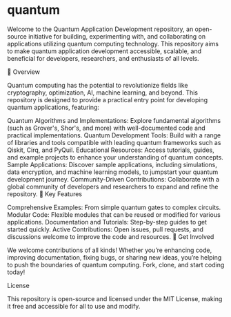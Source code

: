 # quantum
Welcome to the Quantum Application Development repository, an open-source initiative for building, experimenting with, and collaborating on applications utilizing quantum computing technology. This repository aims to make quantum application development accessible, scalable, and beneficial for developers, researchers, and enthusiasts of all levels.

📌 Overview

Quantum computing has the potential to revolutionize fields like cryptography, optimization, AI, machine learning, and beyond. This repository is designed to provide a practical entry point for developing quantum applications, featuring:

Quantum Algorithms and Implementations: Explore fundamental algorithms (such as Grover's, Shor's, and more) with well-documented code and practical implementations.
Quantum Development Tools: Build with a range of libraries and tools compatible with leading quantum frameworks such as Qiskit, Cirq, and PyQuil.
Educational Resources: Access tutorials, guides, and example projects to enhance your understanding of quantum concepts.
Sample Applications: Discover sample applications, including simulations, data encryption, and machine learning models, to jumpstart your quantum development journey.
Community-Driven Contributions: Collaborate with a global community of developers and researchers to expand and refine the repository.
🌌 Key Features

Comprehensive Examples: From simple quantum gates to complex circuits.
Modular Code: Flexible modules that can be reused or modified for various applications.
Documentation and Tutorials: Step-by-step guides to get started quickly.
Active Contributions: Open issues, pull requests, and discussions welcome to improve the code and resources.
🤝 Get Involved

We welcome contributions of all kinds! Whether you’re enhancing code, improving documentation, fixing bugs, or sharing new ideas, you’re helping to push the boundaries of quantum computing. Fork, clone, and start coding today!

License

This repository is open-source and licensed under the MIT License, making it free and accessible for all to use and modify.


